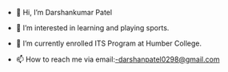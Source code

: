 - 👋 Hi, I’m Darshankumar Patel
- 👀 I’m interested in learning and playing sports.
- 🌱 I’m currently enrolled ITS Program at Humber College.

- 📫 How to reach me via email:-darshanpatel0298@gmail.com
